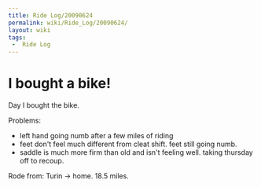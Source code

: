 ```yaml
---
title: Ride Log/20090624
permalink: wiki/Ride_Log/20090624/
layout: wiki
tags:
 -  Ride Log
---
```


I bought a bike!
================

Day I bought the bike.

Problems:

-   left hand going numb after a few miles of riding
-   feet don't feel much different from cleat shift. feet still going
    numb.
-   saddle is much more firm than old and isn't feeling well. taking
    thursday off to recoup.

Rode from: Turin -&gt; home. 18.5 miles.
